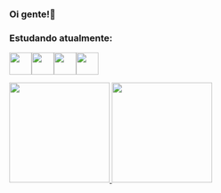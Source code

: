 ### Oi gente!👋

### Estudando atualmente:

<img src="https://cdn.jsdelivr.net/gh/devicons/devicon/icons/javascript/javascript-original.svg" width="40" height="40"/><img src="https://cdn.jsdelivr.net/gh/devicons/devicon/icons/postgresql/postgresql-original-wordmark.svg" width="40" height="40" /><img src="https://cdn.jsdelivr.net/gh/devicons/devicon/icons/csharp/csharp-original.svg" width="40" height="40" /><img src="https://cdn.jsdelivr.net/gh/devicons/devicon/icons/angularjs/angularjs-original.svg" width="40" height="40" />
        

<div>
<a href="https://github.com/matteopolizeli">
<img height="180em" src="https://github-readme-stats.vercel.app/api/top-langs/?username=matteopolizeli&layout=compact&langs_count=7&theme=dracula"/>
<img height="180em" src="https://github-readme-stats.vercel.app/api?username=matteopolizeli&show_icons=true&theme=dracula&include_all_commits=true&count_private=true"/>
</div>
